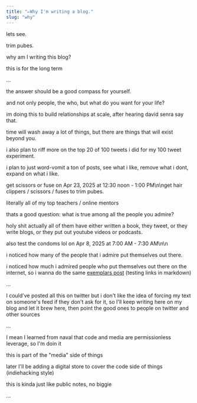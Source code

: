 ```yaml
---
title: "✏️Why I'm writing a blog."
slug: "why"
---
```


lets see.

trim pubes.

why am I writing this blog?

this is for the long term

...

the answer should be a good compass for yourself.

and not only people, the who, but what do you want for your life?

im doing this to build relationships at scale, after hearing david senra say that.

time will wash away a lot of things, but there are things that will exist beyond you.

i also plan to riff more on the top 20 of 100 tweets i did for my 100 tweet experiment.

i plan to just word-vomit a ton of posts, see what i like, remove what i dont, expand on what i like.

get scissors or fuse on Apr 23, 2025 at 12:30 noon - 1:00 PM\n\nget hair clippers / scissors / fuses to trim pubes.

literally all of my top teachers / online mentors

thats a good question: what is true among all the people you admire?

holy shit actually all of them have either written a book, they tweet, or they write blogs, or they put out youtube videos or podcasts.

also test the condoms lol on Apr 8, 2025 at 7:00 AM - 7:30 AM\n\n

i noticed how many of the people that i admire put themselves out there.

i noticed how much i admired people who put themselves out there on the internet, so i wanna do the same [exemplars post](../exemplars)
(testing links in markdown)

...

I could've posted all this on twitter but i don't like the idea of forcing my text on someone's feed if they don't ask for it, so I'll keep writing here on my blog and let it brew here, then point the good ones to people on twitter and other sources

...

I mean I learned from naval that code and media are permissionless leverage, so I'm doin it

this is part of the "media" side of things

later I'll be adding a digital store to cover the code side of things (indiehacking style)

this is kinda just like public notes, no biggie

...
